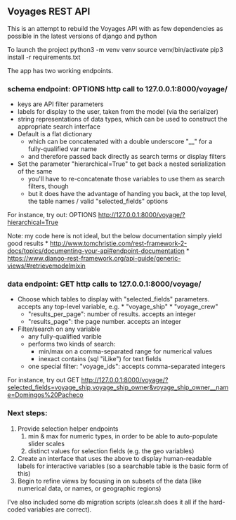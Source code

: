 
## Voyages REST API

This is an attempt to rebuild the Voyages API with as few dependencies as possible in the latest versions of django and python

To launch the project
	python3 -m venv venv
	source venv/bin/activate
	pip3 install -r requirements.txt


The app has two working endpoints.

### schema endpoint: OPTIONS http call to 127.0.0.1:8000/voyage/

* keys are API filter parameters
* labels for display to the user, taken from the model (via the serializer)
* string representations of data types, which can be used to construct the appropriate search interface
* Default is a flat dictionary
	* which can be concatenated with a double underscore "__" for a fully-qualified var name
	* and therefore passed back directly as search terms or display filters
* Set the parameter "hierarchical=True" to get back a nested serialization of the same
	* you'll have to re-concatenate those variables to use them as search filters, though
	* but it does have the advantage of handing you back, at the top level, the table names / valid "selected_fields" options

For instance, try out: OPTIONS http://127.0.0.1:8000/voyage/?hierarchical=True

Note:
my code here is not ideal, but the below documentation simply yield good results
	* http://www.tomchristie.com/rest-framework-2-docs/topics/documenting-your-api#endpoint-documentation
	* https://www.django-rest-framework.org/api-guide/generic-views/#retrievemodelmixin



### data endpoint: GET http calls to 127.0.0.1:8000/voyage/

* Choose which tables to display with "selected_fields" parameters. accepts any top-level variable, e.g. 
		* "voyage_ship"
		* "voyage_crew"
	* "results_per_page": number of results. accepts an integer
	* "results_page": the page number. accepts an integer
* Filter/search on any variable
	* any fully-qualified varible
	* performs two kinds of search:
		* min/max on a comma-separated range for numerical values
		* inexact contains (sql "iLike") for text fields
	* one special filter: "voyage_ids": accepts comma-separated integers

For instance, try out GET http://127.0.0.1:8000/voyage/?selected_fields=voyage_ship,voyage_ship_owner&voyage_ship_owner__name=Domingos%20Pacheco




### Next steps:

1. Provide selection helper endpoints
	1. min & max for numeric types, in order to be able to auto-populate slider scales
	1. distinct values for selection fields (e.g. the geo variables)
1. Create an interface that uses the above to display human-readable labels for interactive variables (so a searchable table is the basic form of this)
1. Begin to refine views by focusing in on subsets of the data (like numerical data, or names, or geographic regions)

I've also included some db migration scripts (clear.sh does it all if the hard-coded variables are correct).
